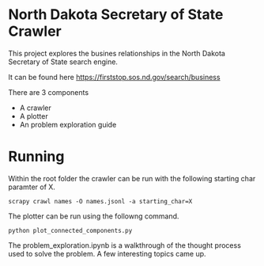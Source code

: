 # North Dakota Secretary of State Crawler

This project explores the busines relationships in the North Dakota Secretary of State search engine.

It can be found here https://firststop.sos.nd.gov/search/business

There are 3 components
  - A crawler
  - A plotter
  - An problem exploration guide

# Running

Within the root folder the crawler can be run with the following starting char paramter of X.

```
scrapy crawl names -O names.jsonl -a starting_char=X
```

The plotter can be run using the followng command.

```
python plot_connected_components.py
```

The problem_exploration.ipynb is a walkthrough of the thought process used to solve the problem.
A few interesting topics came up.




